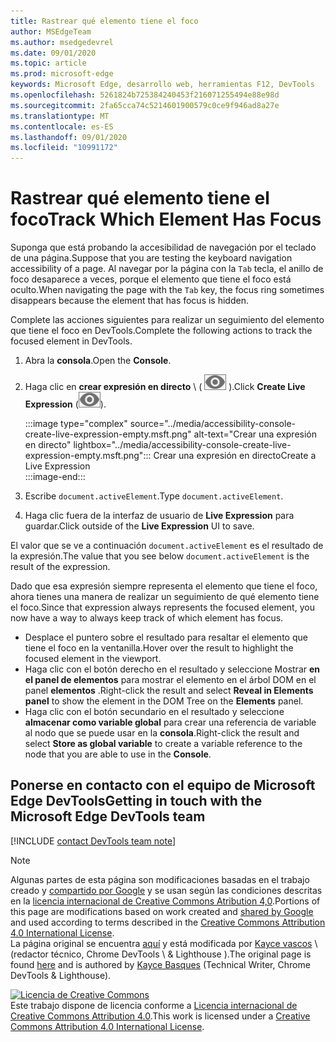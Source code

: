 ```yaml
---
title: Rastrear qué elemento tiene el foco
author: MSEdgeTeam
ms.author: msedgedevrel
ms.date: 09/01/2020
ms.topic: article
ms.prod: microsoft-edge
keywords: Microsoft Edge, desarrollo web, herramientas F12, DevTools
ms.openlocfilehash: 5261824b725384240453f216071255494e88e98d
ms.sourcegitcommit: 2fa65cca74c5214601900579c0ce9f946ad8a27e
ms.translationtype: MT
ms.contentlocale: es-ES
ms.lasthandoff: 09/01/2020
ms.locfileid: "10991172"
---
```

<!-- Copyright Kayce Basques 

   Licensed under the Apache License, Version 2.0 (the "License");
   you may not use this file except in compliance with the License.
   You may obtain a copy of the License at

       https://www.apache.org/licenses/LICENSE-2.0

   Unless required by applicable law or agreed to in writing, software
   distributed under the License is distributed on an "AS IS" BASIS,
   WITHOUT WARRANTIES OR CONDITIONS OF ANY KIND, either express or implied.
   See the License for the specific language governing permissions and
   limitations under the License.  -->  

# <span data-ttu-id="4e6c6-103">Rastrear qué elemento tiene el foco</span><span class="sxs-lookup"><span data-stu-id="4e6c6-103">Track Which Element Has Focus</span></span>  

<span data-ttu-id="4e6c6-104">Suponga que está probando la accesibilidad de navegación por el teclado de una página.</span><span class="sxs-lookup"><span data-stu-id="4e6c6-104">Suppose that you are testing the keyboard navigation accessibility of a page.</span></span>  <span data-ttu-id="4e6c6-105">Al navegar por la página con la `Tab` tecla, el anillo de foco desaparece a veces, porque el elemento que tiene el foco está oculto.</span><span class="sxs-lookup"><span data-stu-id="4e6c6-105">When navigating the page with the `Tab` key, the focus ring sometimes disappears because the element that has focus is hidden.</span></span>  

<span data-ttu-id="4e6c6-106">Complete las acciones siguientes para realizar un seguimiento del elemento que tiene el foco en DevTools.</span><span class="sxs-lookup"><span data-stu-id="4e6c6-106">Complete the following actions to track the focused element in DevTools.</span></span>  

1.  <span data-ttu-id="4e6c6-107">Abra la **consola**.</span><span class="sxs-lookup"><span data-stu-id="4e6c6-107">Open the **Console**.</span></span>  
1.  <span data-ttu-id="4e6c6-108">Haga clic en **crear expresión en directo** \ ( ![ crear expresión en directo ][ImageCreateIcon] \).</span><span class="sxs-lookup"><span data-stu-id="4e6c6-108">Click **Create Live Expression** \(![Create Live Expression][ImageCreateIcon]\).</span></span>  
    
    :::image type="complex" source="../media/accessibility-console-create-live-expression-empty.msft.png" alt-text="Crear una expresión en directo" lightbox="../media/accessibility-console-create-live-expression-empty.msft.png":::
       <span data-ttu-id="4e6c6-110">Crear una expresión en directo</span><span class="sxs-lookup"><span data-stu-id="4e6c6-110">Create a Live Expression</span></span>  
    :::image-end:::  
    
1.  <span data-ttu-id="4e6c6-111">Escribe `document.activeElement`.</span><span class="sxs-lookup"><span data-stu-id="4e6c6-111">Type `document.activeElement`.</span></span>  
1.  <span data-ttu-id="4e6c6-112">Haga clic fuera de la interfaz de usuario de **Live Expression** para guardar.</span><span class="sxs-lookup"><span data-stu-id="4e6c6-112">Click outside of the **Live Expression** UI to save.</span></span>  
    
<span data-ttu-id="4e6c6-113">El valor que se ve a continuación `document.activeElement` es el resultado de la expresión.</span><span class="sxs-lookup"><span data-stu-id="4e6c6-113">The value that you see below `document.activeElement` is the result of the expression.</span></span>  

<span data-ttu-id="4e6c6-114">Dado que esa expresión siempre representa el elemento que tiene el foco, ahora tienes una manera de realizar un seguimiento de qué elemento tiene el foco.</span><span class="sxs-lookup"><span data-stu-id="4e6c6-114">Since that expression always represents the focused element, you now have a way to always keep track of which element has focus.</span></span>  

*   <span data-ttu-id="4e6c6-115">Desplace el puntero sobre el resultado para resaltar el elemento que tiene el foco en la ventanilla.</span><span class="sxs-lookup"><span data-stu-id="4e6c6-115">Hover over the result to highlight the focused element in the viewport.</span></span>  
*   <span data-ttu-id="4e6c6-116">Haga clic con el botón derecho en el resultado y seleccione Mostrar **en el panel de elementos** para mostrar el elemento en el árbol DOM en el panel **elementos** .</span><span class="sxs-lookup"><span data-stu-id="4e6c6-116">Right-click the result and select **Reveal in Elements panel** to show the element in the DOM Tree on the **Elements** panel.</span></span>  
*   <span data-ttu-id="4e6c6-117">Haga clic con el botón secundario en el resultado y seleccione **almacenar como variable global** para crear una referencia de variable al nodo que se puede usar en la **consola**.</span><span class="sxs-lookup"><span data-stu-id="4e6c6-117">Right-click the result and select **Store as global variable** to create a variable reference to the node that you are able to use in the **Console**.</span></span>  

## <span data-ttu-id="4e6c6-118">Ponerse en contacto con el equipo de Microsoft Edge DevTools</span><span class="sxs-lookup"><span data-stu-id="4e6c6-118">Getting in touch with the Microsoft Edge DevTools team</span></span>  

[!INCLUDE [contact DevTools team note](../includes/contact-devtools-team-note.md)]  

<!-- image links -->  

[ImageCreateIcon]: ../media/create-live-expression-icon.msft.png  

<!-- links -->  

> [!NOTE]
> <span data-ttu-id="4e6c6-119">Algunas partes de esta página son modificaciones basadas en el trabajo creado y [compartido por Google][GoogleSitePolicies] y se usan según las condiciones descritas en la [licencia internacional de Creative Commons Atribution 4,0][CCA4IL].</span><span class="sxs-lookup"><span data-stu-id="4e6c6-119">Portions of this page are modifications based on work created and [shared by Google][GoogleSitePolicies] and used according to terms described in the [Creative Commons Attribution 4.0 International License][CCA4IL].</span></span>  
> <span data-ttu-id="4e6c6-120">La página original se encuentra [aquí](https://developers.google.com/web/tools/chrome-devtools/accessibility/focus) y está modificada por [Kayce vascos][KayceBasques] \ (redactor técnico, Chrome DevTools \ & Lighthouse \).</span><span class="sxs-lookup"><span data-stu-id="4e6c6-120">The original page is found [here](https://developers.google.com/web/tools/chrome-devtools/accessibility/focus) and is authored by [Kayce Basques][KayceBasques] \(Technical Writer, Chrome DevTools \& Lighthouse\).</span></span>  

[![Licencia de Creative Commons][CCby4Image]][CCA4IL]  
<span data-ttu-id="4e6c6-122">Este trabajo dispone de licencia conforme a [Licencia internacional de Creative Commons Attribution 4.0][CCA4IL].</span><span class="sxs-lookup"><span data-stu-id="4e6c6-122">This work is licensed under a [Creative Commons Attribution 4.0 International License][CCA4IL].</span></span>  

[CCA4IL]: https://creativecommons.org/licenses/by/4.0  
[CCby4Image]: https://i.creativecommons.org/l/by/4.0/88x31.png  
[GoogleSitePolicies]: https://developers.google.com/terms/site-policies  
[KayceBasques]: https://developers.google.com/web/resources/contributors/kaycebasques  
